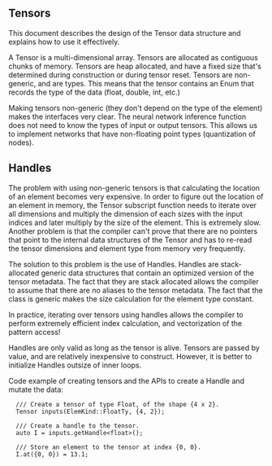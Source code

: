 ## Tensors

This document describes the design of the Tensor data structure and explains how
to use it effectively.

A Tensor is a multi-dimensional array. Tensors are allocated as contiguous
chunks of memory. Tensors are heap allocated, and have a fixed size that's
determined during construction or during tensor reset. Tensors are non-generic,
and are types. This means that the tensor contains an Enum that records the type
of the data (float, double, int, etc.)

Making tensors non-generic (they don't depend on the type of the element) makes
the interfaces very clear.  The neural network inference function does not need
to know the types of input or output tensors. This allows us to implement
networks that have non-floating point types (quantization of nodes).

## Handles

The problem with using non-generic tensors is that calculating the location of
an element becomes very expensive.  In order to figure out the location of an
element in memory, the Tensor subscript function needs to iterate over all
dimensions and multiply the dimension of each sizes with the input indices and
later multiply by the size of the element. This is extremely slow.  Another
problem is that the compiler can't prove that there are no pointers that point
to the internal data structures of the Tensor and has to re-read the tensor
dimensions and element type from memory very frequently.

The solution to this problem is the use of Handles. Handles are stack-allocated
generic data structures that contain an optimized version of the tensor
metadata.  The fact that they are stack allocated allows the compiler to
assume that there are no aliases to the tensor metadata.  The fact that the
class is generic makes the size calculation for the element type constant.

In practice, iterating over tensors using handles allows the compiler to perform
extremely efficient index calculation, and vectorization of the pattern access!

Handles are only valid as long as the tensor is alive. Tensors are passed by
value, and are relatively inexpensive to construct.  However, it is better to
initialize Handles outsize of inner loops.

Code example of creating tensors and the APIs to create a Handle and mutate the
data:

```
  /// Create a tensor of type Float, of the shape {4 x 2}.
  Tensor inputs(ElemKind::FloatTy, {4, 2});

  /// Create a handle to the tensor.
  auto I = inputs.getHandle<float>();

  /// Store an element to the tensor at index {0, 0}.
  I.at({0, 0}) = 13.1;
```
